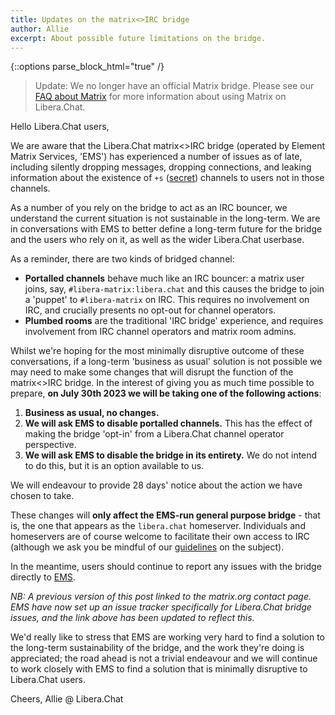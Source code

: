 ```yaml
---
title: Updates on the matrix<>IRC bridge
author: Allie
excerpt: About possible future limitations on the bridge.
---
```


{::options parse_block_html="true" /}
>Update: We no longer have an official Matrix bridge. Please see our
>[FAQ about Matrix][matrixfaq] for more information about using Matrix on
>Libera.Chat.

Hello Libera.Chat users,

We are aware that the Libera.Chat matrix<>IRC bridge
(operated by Element Matrix Services, 'EMS') has experienced
a number of issues as of late, including
silently dropping messages, dropping connections,
and leaking information about the existence of `+s` ([secret]) channels to
users not in those channels.

As a number of you rely on the bridge to act as an IRC bouncer,
we understand the current situation is not sustainable in the long-term.
We are in conversations with EMS to better define a long-term future for
the bridge and the users who rely on it,
as well as the wider Libera.Chat userbase.

As a reminder, there are two kinds of bridged channel:

- **Portalled channels** behave much like an IRC bouncer: a matrix user
joins, say, `#libera-matrix:libera.chat` and this causes the bridge to
join a 'puppet' to `#libera-matrix` on IRC. This requires no involvement
on IRC, and crucially presents no opt-out for channel operators.
- **Plumbed rooms** are the traditional 'IRC bridge' experience, and
requires involvement from IRC channel operators and matrix room admins.

Whilst we're hoping for the most minimally disruptive outcome of
these conversations, if a long-term 'business as usual' solution is not
possible we may need to make some changes that will disrupt
the function of the matrix<>IRC bridge. In the interest of giving you
as much time possible to prepare,
**on July 30th 2023 we will be taking one of the following actions**:

1. **Business as usual, no changes.**
2. **We will ask EMS to disable portalled channels.**
This has the effect of making the bridge 'opt-in' from
a Libera.Chat channel operator perspective.
3. **We will ask EMS to disable the bridge in its entirety.**
We do not intend to do this, but it is an option available to us.

We will endeavour to provide 28 days' notice
about the action we have chosen to take.

These changes will **only affect the EMS-run general purpose bridge** -
that is, the one that appears as the `libera.chat` homeserver.
Individuals and homeservers are of course welcome to
facilitate their own access to IRC
(although we ask you be mindful of our [guidelines] on the subject).

In the meantime, users should continue to report any issues with the bridge
directly to [EMS][support].

_NB: A previous version of this post linked to the matrix.org contact page.
EMS have now set up an issue tracker specifically for Libera.Chat bridge
issues, and the link above has been updated to reflect this._

We'd really like to stress that EMS are working very hard to find a
solution to the long-term sustainability of the bridge, and the work
they're doing is appreciated; the road ahead is not a trivial endeavour
and we will continue to work closely with EMS to find a solution that
is minimally disruptive to Libera.Chat users.

Cheers,
Allie @ Libera.Chat

[guidelines]: https://libera.chat/guides/faq#are-bridges-allowed
[support]: https://github.com/matrix-org/libera-chat/issues
[secret]: https://libera.chat/guides/channelmodes
[matrixfaq]: https://libera.chat/guides/matrix
